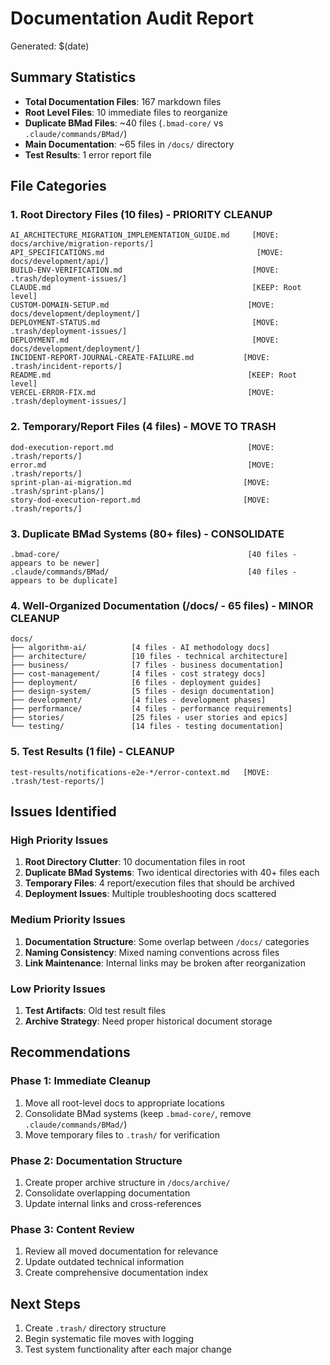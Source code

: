 # Documentation Audit Report

Generated: $(date)

## Summary Statistics
- **Total Documentation Files**: 167 markdown files
- **Root Level Files**: 10 immediate files to reorganize
- **Duplicate BMad Files**: ~40 files (`.bmad-core/` vs `.claude/commands/BMad/`)
- **Main Documentation**: ~65 files in `/docs/` directory
- **Test Results**: 1 error report file

## File Categories

### 1. Root Directory Files (10 files) - PRIORITY CLEANUP
```
AI_ARCHITECTURE_MIGRATION_IMPLEMENTATION_GUIDE.md     [MOVE: docs/archive/migration-reports/]
API_SPECIFICATIONS.md                                  [MOVE: docs/development/api/]
BUILD-ENV-VERIFICATION.md                             [MOVE: .trash/deployment-issues/]
CLAUDE.md                                             [KEEP: Root level]
CUSTOM-DOMAIN-SETUP.md                               [MOVE: docs/development/deployment/]
DEPLOYMENT-STATUS.md                                  [MOVE: .trash/deployment-issues/]
DEPLOYMENT.md                                         [MOVE: docs/development/deployment/]
INCIDENT-REPORT-JOURNAL-CREATE-FAILURE.md           [MOVE: .trash/incident-reports/]
README.md                                            [KEEP: Root level]
VERCEL-ERROR-FIX.md                                  [MOVE: .trash/deployment-issues/]
```

### 2. Temporary/Report Files (4 files) - MOVE TO TRASH
```
dod-execution-report.md                              [MOVE: .trash/reports/]
error.md                                             [MOVE: .trash/reports/]
sprint-plan-ai-migration.md                         [MOVE: .trash/sprint-plans/]
story-dod-execution-report.md                       [MOVE: .trash/reports/]
```

### 3. Duplicate BMad Systems (80+ files) - CONSOLIDATE
```
.bmad-core/                                          [40 files - appears to be newer]
.claude/commands/BMad/                               [40 files - appears to be duplicate]
```

### 4. Well-Organized Documentation (/docs/ - 65 files) - MINOR CLEANUP
```
docs/
├── algorithm-ai/          [4 files - AI methodology docs]
├── architecture/          [10 files - technical architecture]
├── business/              [7 files - business documentation]
├── cost-management/       [4 files - cost strategy docs]
├── deployment/            [6 files - deployment guides]
├── design-system/         [5 files - design documentation]
├── development/           [4 files - development phases]
├── performance/           [4 files - performance requirements]
├── stories/               [25 files - user stories and epics]
└── testing/               [14 files - testing documentation]
```

### 5. Test Results (1 file) - CLEANUP
```
test-results/notifications-e2e-*/error-context.md   [MOVE: .trash/test-reports/]
```

## Issues Identified

### High Priority Issues
1. **Root Directory Clutter**: 10 documentation files in root
2. **Duplicate BMad Systems**: Two identical directories with 40+ files each
3. **Temporary Files**: 4 report/execution files that should be archived
4. **Deployment Issues**: Multiple troubleshooting docs scattered

### Medium Priority Issues
1. **Documentation Structure**: Some overlap between `/docs/` categories
2. **Naming Consistency**: Mixed naming conventions across files
3. **Link Maintenance**: Internal links may be broken after reorganization

### Low Priority Issues
1. **Test Artifacts**: Old test result files
2. **Archive Strategy**: Need proper historical document storage

## Recommendations

### Phase 1: Immediate Cleanup
1. Move all root-level docs to appropriate locations
2. Consolidate BMad systems (keep `.bmad-core/`, remove `.claude/commands/BMad/`)
3. Move temporary files to `.trash/` for verification

### Phase 2: Documentation Structure
1. Create proper archive structure in `/docs/archive/`
2. Consolidate overlapping documentation
3. Update internal links and cross-references

### Phase 3: Content Review
1. Review all moved documentation for relevance
2. Update outdated technical information
3. Create comprehensive documentation index

## Next Steps
1. Create `.trash/` directory structure
2. Begin systematic file moves with logging
3. Test system functionality after each major change